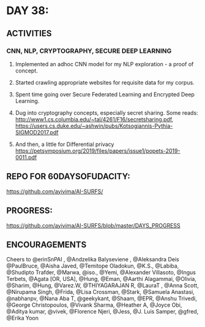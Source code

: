 


DAY 38:
=======

ACTIVITIES
---------------------------------------------------------------------------------------------------------------
### CNN, NLP, CRYPTOGRAPHY, SECURE DEEP LEARNING

1. Implemented an adhoc CNN model for my NLP exploration - a proof of concept. 

2. Started crawling appropriate websites for requisite data for my corpus.

3. Spent time going over Secure Federated Learning and Encrypted Deep Learning.

4. Dug into cryptography concepts, especially secret sharing. Some reads: http://www1.cs.columbia.edu/~tal/4261/F16/secretsharing.pdf, 
https://users.cs.duke.edu/~ashwin/pubs/Kotsogiannis-Pythia-SIGMOD2017.pdf

5. And then, a little for Differential privacy
https://petsymposium.org/2019/files/papers/issue1/popets-2019-0011.pdf



REPO FOR 60DAYSOFUDACITY:
-------------------------
https://github.com/ayivima/AI-SURFS/

PROGRESS:
---------
https://github.com/ayivima/AI-SURFS/blob/master/DAYS_PROGRESS

ENCOURAGEMENTS
--------------
Cheers to @erinSnPAI , @Andzelika Balyseviene , @Aleksandra Deis @PaulBruce, @Aisha Javed, @Temitope Oladokun, @K.S., @Labiba, @Shudipto Trafder, @Marwa, @iso., @Yemi, @Alexander Villasoto, @Ingus Terbets, @Agata [OR, USA], @Hung, @Eman, @Aarthi Alagammai, @Olivia, @Sharim, @Hung, @Varez.W, @THIYAGARAJAN R, @LauraT , @Anna Scott, @Nirupama Singh, @Frida, @Lisa Crossman, @Stark, @Samuela Anastasi, @nabhanpv, @Nana Aba T, @geekykant, @Shaam, @EPR, @Anshu Trivedi, @George Christopoulos, @Vivank Sharma, @Heather A, @Joyce Obi, @Aditya kumar, @vivek, @Florence Njeri, @Jess, @J. Luis Samper, @gfred, @Erika Yoon
